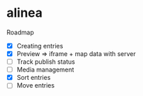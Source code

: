 # alinea

Roadmap

- [x] Creating entries
- [x] Preview => iframe + map data with server
- [ ] Track publish status
- [ ] Media management
- [x] Sort entries
- [ ] Move entries
